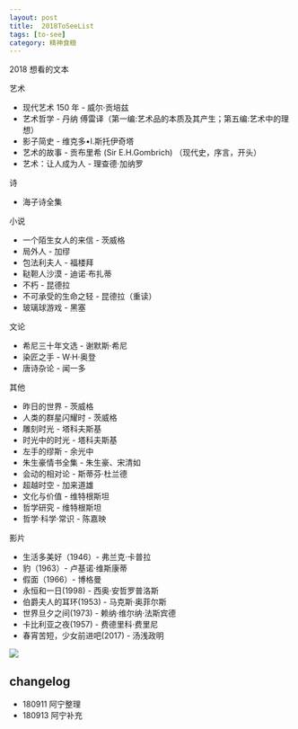 ```yaml
---
layout: post
title:  2018ToSeeList
tags: [to-see]
category: 精神食粮
---
```


2018 想看的文本

艺术

- 现代艺术 150 年 - 威尔·贡培兹
- 艺术哲学 - 丹纳 傅雷译（第一编:艺术品的本质及其产生；第五编:艺术中的理想）
- 影子简史 - 维克多•I.斯托伊奇塔
- 艺术的故事 - 贡布里希 (Sir E.H.Gombrich) （现代史，序言，开头）
- 艺术：让人成为人 - 理查德·加纳罗

诗

- 海子诗全集

小说

- 一个陌生女人的来信 - 茨威格
- 局外人 - 加缪
- 包法利夫人 - 福楼拜
- 鞑靼人沙漠 - 迪诺·布扎蒂
- 不朽 - 昆德拉
- 不可承受的生命之轻 - 昆德拉（重读）
- 玻璃球游戏 - 黑塞

文论

- 希尼三十年文选 - 谢默斯·希尼 
- 染匠之手 - W·H·奥登 
- 唐诗杂论 - 闻一多

其他

- 昨日的世界 - 茨威格
- 人类的群星闪耀时 - 茨威格
- 雕刻时光 - 塔科夫斯基
- 时光中的时光 - 塔科夫斯基
- 左手的缪斯 - 余光中
- 朱生豪情书全集 - 朱生豪、宋清如
- 会动的相对论 - 斯蒂芬·杜兰德 
- 超越时空 - 加来道雄
- 文化与价值 - 维特根斯坦
- 哲学研究 - 维特根斯坦
- 哲学·科学·常识 - 陈嘉映

影片

- 生活多美好（1946）- 弗兰克·卡普拉 
- 豹（1963）- 卢基诺·维斯康蒂
- 假面（1966）- 博格曼
- 永恒和一日(1998) - 西奥·安哲罗普洛斯
- 伯爵夫人的耳环(1953) - 马克斯·奥菲尔斯
- 世界旦夕之间(1973) -  赖纳·维尔纳·法斯宾德
- 卡比利亚之夜(1957) - 费德里科·费里尼
- 春宵苦短，少女前进吧(2017) - 汤浅政明

![](http://oax0nr6r7.bkt.clouddn.com/2018-09-13-18toseelist.jpeg)

## changelog

- 180911 阿宁整理
- 180913 阿宁补充
